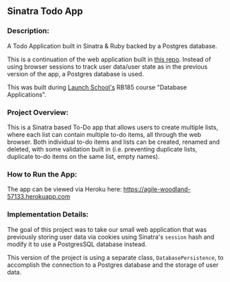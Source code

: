 ## Sinatra Todo App

### Description: 

A Todo Application built in Sinatra & Ruby backed by a Postgres database.

This is a continuation of the web application built in [this repo](https://github.com/westonludeke/todolist_175). Instead of using browser sessions to track user data/user state as in the previous version of the app, a Postgres database is used.

This was built during [Launch School's](https://launchschool.com) RB185 course "Database Applications".

### Project Overview:

This is a Sinatra based To-Do app that allows users to create multiple lists, where each list can contain multiple to-do items, all through the web browser. Both individual to-do items and lists can be created, renamed and deleted, with some validation built in (i.e. preventing duplicate lists, duplicate to-do items on the same list, empty names).

### How to Run the App:

The app can be viewed via Heroku here: https://agile-woodland-57133.herokuapp.com


### Implementation Details:

The goal of this project was to take our small web application that was previously storing user data via cookies using Sinatra's `session` hash and modify it to use a PostgresSQL database instead.

This version of the project is using a separate class, `DatabasePersistence`, to accomplish the connection to a Postgres database and the storage of user data.


